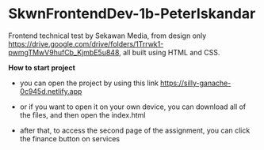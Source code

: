 # SkwnFrontendDev-1b-PeterIskandar
Frontend technical test by Sekawan Media, from design only https://drive.google.com/drive/folders/1Trrwk1-pwmgTMwV9hufCb_KjmbE5u848, all built using HTML and CSS.

**How to start project**

- you can open the project by using this link https://silly-ganache-0c945d.netlify.app

- or if you want to open it on your own device, you can download all of the files, and then open the index.html
- after that, to access the second page of the assignment, you can click the finance button on services 
